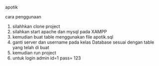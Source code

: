 apotik


cara penggunaan

1. silahhkan clone project
2. silahkan start apache dan mysql pada XAMPP
3. kemudian buat table menggunakan file apotik.sql
4. ganti server dan username pada kelas Database sesuai dengan table yang telah di buat
5. kemudian run project
6. untuk login admin id=1 pass= 123
